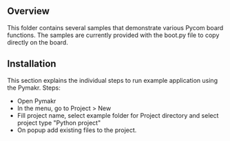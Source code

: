## Overview
This folder contains several samples that demonstrate various Pycom board functions. The samples are currently provided with the boot.py file to copy directly on the board.

## Installation

This section explains the individual steps to run example application using the Pymakr.
Steps:
 - Open Pymakr
 - In the menu, go to Project > New
 - Fill project name, select example folder for Project directory and select project type "Python project"
 - On popup add existing files to the project.
